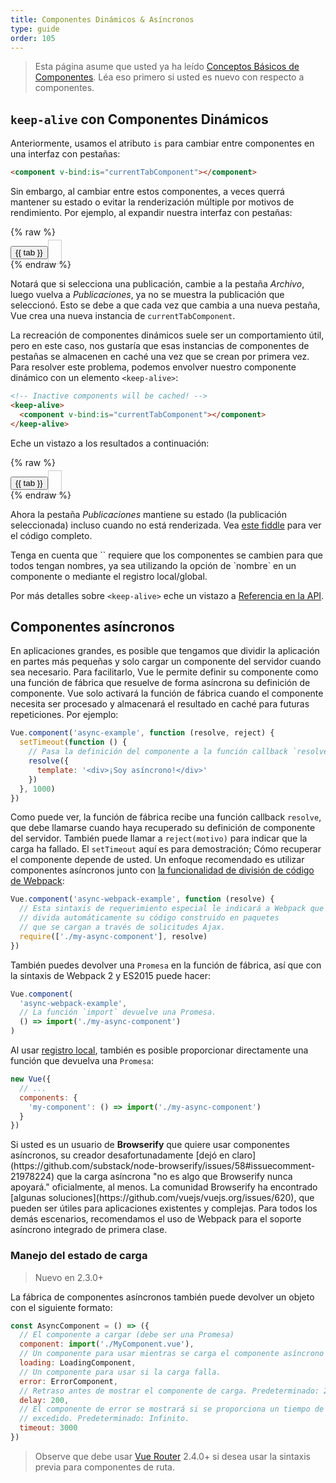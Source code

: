 ```yaml
---
title: Componentes Dinámicos & Asíncronos
type: guide
order: 105
---
```


> Esta página asume que usted ya ha leído [Conceptos Básicos de Componentes](components.html). Léa eso primero si usted es nuevo con respecto a componentes.

## `keep-alive` con Componentes Dinámicos

Anteriormente, usamos el atributo `is` para cambiar entre componentes en una interfaz con pestañas:

```html
<component v-bind:is="currentTabComponent"></component>
```

Sin embargo, al cambiar entre estos componentes, a veces querrá mantener su estado o evitar la renderización múltiple por motivos de rendimiento. Por ejemplo, al expandir nuestra interfaz con pestañas:

{% raw %}
<div id="dynamic-component-demo" class="demo">
  <button
    v-for="tab in tabs"
    v-bind:key="tab"
    v-bind:class="['dynamic-component-demo-tab-button', { 'dynamic-component-demo-active': currentTab === tab }]"
    v-on:click="currentTab = tab"
  >{{ tab }}</button>
  <component
    v-bind:is="currentTabComponent"
    class="dynamic-component-demo-tab"
  ></component>
</div>
<script>
Vue.component('tab-publicaciones', {
  data: function () {
    return {
      posts: [
        {
          id: 1,
          title: 'Gato Ipsum',
          content: '<p>No espere a que pase la tormenta, bailen bajo la lluvia, patéen la basura, decidan no querer nada que ver con mi dueño. Hoy exijan que nos dejen salir de inmediato, y esperen que el dueño me espere mientras pienso en eso gato gato moo moo lick las orejas lamen las patas, así que hagan memes, hagan una cara bonita pero lamen los otros gatos. Kitty Poochy persigue errores imaginarios, pero se para frente a la pantalla de la computadora. Dulce bestia, perro, perro, odio, ratón, comer, cuerdas, barf, almohada, baños, odio, todo, mirar fijamente, cobayas. Falta la rosquilla de la izquierda, como la de mi derecha, la amó, la odió, la amó, la odió, se deslizó a tope sobre la alfombra, no el gatito.</p>'
        },
        {
          id: 2,
          title: 'Hipster Ipsum',
          content: '<p>Bushwick botella azul scenester helvetica ugh, meh cuatro loko. Ponga un pájaro en él lumbersexual franzen shabby chic, arte callejero fondo de fideicomiso chamán scenester live-edge mixtape taxidermy viral yuccie succulents. Keytar atraviesa los derechos de la bicicleta, crucifijo arte callejero neutra aire planta PBR y B sudadera con capucha a cuadros venmo. Tilde swag art party fanny pack vinilo tipografía venmo jean shorts mumblecore. Vice blog gentrify mlkshk tatuado ocupa snackwave, cerveza artesanal con capucha en el siguiente nivel migas chartreuse de 8 bits. Fideicomiso de alimentos de camiones de consumo de vinagre gochujang.</p>'
        },
        {
          id: 3,
          title: 'Magdalena Ipsum',
          content: '<p>Glaseado de postre soufflé paleta de chocolate dulce tarta tarta chupa chups. Soufflé marzipan jelly beans croissant toffee mazapán magdalena glaseado de frutas. Pastel de muffin pudín soufflé oblea jalea oso garra sésamo encaje malvavisco. Mazapán soufflé croissant gotas de limón pan de jengibre azúcar ciruela gotas de limón pastel de manzana gomitas. Rollo dulce pastel de avena pastel toffee pastel. Regaliz caramelo macarrones toffee galleta de mazapán.</p>'
        }
      ],
      selectedPost: null
    }
  },
  template: '\
    <div class="dynamic-component-demo-posts-tab">\
      <ul class="dynamic-component-demo-posts-sidebar">\
        <li\
          v-for="post in posts"\
          v-bind:key="post.id"\
          v-bind:class="{ \'dynamic-component-demo-active\': post === selectedPost }"\
          v-on:click="selectedPost = post"\
        >\
          {{ post.title }}\
        </li>\
      </ul>\
      <div class="dynamic-component-demo-post-container">\
        <div \
          v-if="selectedPost"\
          class="dynamic-component-demo-post"\
        >\
          <h3>{{ selectedPost.title }}</h3>\
          <div v-html="selectedPost.content"></div>\
        </div>\
        <strong v-else>\
          Haga clic en el título de una publicación a la izquierda para verlo.\
        </strong>\
      </div>\
    </div>\
  '
})
Vue.component('tab-archivo', {
  template: '<div>Componente de archivo</div>'
})
new Vue({
  el: '#dynamic-component-demo',
  data: {
    currentTab: 'Publicaciones',
    tabs: ['Publicaciones', 'Archivo']
  },
  computed: {
    currentTabComponent: function () {
      return 'tab-' + this.currentTab.toLowerCase()
    }
  }
})
</script>
<style>
.dynamic-component-demo-tab-button {
  padding: 6px 10px;
  border-top-left-radius: 3px;
  border-top-right-radius: 3px;
  border: 1px solid #ccc;
  cursor: pointer;
  background: #f0f0f0;
  margin-bottom: -1px;
  margin-right: -1px;
}
.dynamic-component-demo-tab-button:hover {
  background: #e0e0e0;
}
.dynamic-component-demo-tab-button.dynamic-component-demo-active {
  background: #e0e0e0;
}
.dynamic-component-demo-tab {
  border: 1px solid #ccc;
  padding: 10px;
}
.dynamic-component-demo-posts-tab {
  display: flex;
}
.dynamic-component-demo-posts-sidebar {
  max-width: 40vw;
  margin: 0 !important;
  padding: 0 10px 0 0 !important;
  list-style-type: none;
  border-right: 1px solid #ccc;
}
.dynamic-component-demo-posts-sidebar li {
  white-space: nowrap;
  text-overflow: ellipsis;
  overflow: hidden;
  cursor: pointer;
}
.dynamic-component-demo-posts-sidebar li:hover {
  background: #eee;
}
.dynamic-component-demo-posts-sidebar li.dynamic-component-demo-active {
  background: lightblue;
}
.dynamic-component-demo-post-container {
  padding-left: 10px;
}
.dynamic-component-demo-post > :first-child {
  margin-top: 0 !important;
  padding-top: 0 !important;
}
</style>
{% endraw %}

Notará que si selecciona una publicación, cambie a la pestaña _Archivo_, luego vuelva a _Publicaciones_, ya no se muestra la publicación que seleccionó. Esto se debe a que cada vez que cambia a una nueva pestaña, Vue crea una nueva instancia de `currentTabComponent`.

La recreación de componentes dinámicos suele ser un comportamiento útil, pero en este caso, nos gustaría que esas instancias de componentes de pestañas se almacenen en caché una vez que se crean por primera vez. Para resolver este problema, podemos envolver nuestro componente dinámico con un elemento `<keep-alive>`:

``` html
<!-- Inactive components will be cached! -->
<keep-alive>
  <component v-bind:is="currentTabComponent"></component>
</keep-alive>
```

Eche un vistazo a los resultados a continuación:

{% raw %}
<div id="dynamic-component-keep-alive-demo" class="demo">
  <button
    v-for="tab in tabs"
    v-bind:key="tab"
    v-bind:class="['dynamic-component-demo-tab-button', { 'dynamic-component-demo-active': currentTab === tab }]"
    v-on:click="currentTab = tab"
  >{{ tab }}</button>
  <keep-alive>
    <component
      v-bind:is="currentTabComponent"
      class="dynamic-component-demo-tab"
    ></component>
  </keep-alive>
</div>
<script>
new Vue({
  el: '#dynamic-component-keep-alive-demo',
  data: {
    currentTab: 'Publicaciones',
    tabs: ['Publicaciones', 'Archivo']
  },
  computed: {
    currentTabComponent: function () {
      return 'tab-' + this.currentTab.toLowerCase()
    }
  }
})
</script>
{% endraw %}

Ahora la pestaña _Publicaciones_ mantiene su estado (la publicación seleccionada) incluso cuando no está renderizada. Vea [este fiddle](https://jsfiddle.net/chrisvfritz/Lp20op9o/) para ver el código completo.

<p class="tip">Tenga en cuenta que `<keep-alive>` requiere que los componentes se cambien para que todos tengan nombres, ya sea utilizando la opción de `nombre` en un componente o mediante el registro local/global.</p>

Por más detalles sobre `<keep-alive>` eche un vistazo a [Referencia en la API](../api/#keep-alive).

## Componentes asíncronos

En aplicaciones grandes, es posible que tengamos que dividir la aplicación en partes más pequeñas y solo cargar un componente del servidor cuando sea necesario. Para facilitarlo, Vue le permite definir su componente como una función de fábrica que resuelve de forma asíncrona su definición de componente. Vue solo activará la función de fábrica cuando el componente necesita ser procesado y almacenará el resultado en caché para futuras repeticiones. Por ejemplo:

``` js
Vue.component('async-example', function (resolve, reject) {
  setTimeout(function () {
    // Pasa la definición del componente a la función callback `resolve`
    resolve({
      template: '<div>¡Soy asíncrono!</div>'
    })
  }, 1000)
})
```

Como puede ver, la función de fábrica recibe una función callback `resolve`, que debe llamarse cuando haya recuperado su definición de componente del servidor. También puede llamar a `reject(motivo)` para indicar que la carga ha fallado. El `setTimeout` aquí es para demostración; Cómo recuperar el componente depende de usted. Un enfoque recomendado es utilizar componentes asíncronos junto con [la funcionalidad de división de código de Webpack](https://webpack.js.org/guides/code-splitting/):

``` js
Vue.component('async-webpack-example', function (resolve) {
  // Esta sintaxis de requerimiento especial le indicará a Webpack que
  // divida automáticamente su código construido en paquetes
  // que se cargan a través de solicitudes Ajax.
  require(['./my-async-component'], resolve)
})
```

También puedes devolver una `Promesa` en la función de fábrica, así que con la sintaxis de Webpack 2 y ES2015 puede hacer:

``` js
Vue.component(
  'async-webpack-example',
  // La función `import` devuelve una Promesa.
  () => import('./my-async-component')
)
```

Al usar [registro local](components-registration.html#Local-Registration), también es posible proporcionar directamente una función que devuelva una `Promesa`:

``` js
new Vue({
  // ...
  components: {
    'my-component': () => import('./my-async-component')
  }
})
```

<p class="tip">Si usted es un usuario de <strong>Browserify</strong> que quiere usar componentes asíncronos, su creador desafortunadamente [dejó en claro](https://github.com/substack/node-browserify/issues/58#issuecomment-21978224) que la carga asíncrona "no es algo que Browserify nunca apoyará." oficialmente, al menos. La comunidad Browserify ha encontrado [algunas soluciones](https://github.com/vuejs/vuejs.org/issues/620), que pueden ser útiles para aplicaciones existentes y complejas. Para todos los demás escenarios, recomendamos el uso de Webpack para el soporte asíncrono integrado de primera clase.</p>

### Manejo del estado de carga

> Nuevo en 2.3.0+

La fábrica de componentes asíncronos también puede devolver un objeto con el siguiente formato:

``` js
const AsyncComponent = () => ({
  // El componente a cargar (debe ser una Promesa)
  component: import('./MyComponent.vue'),
  // Un componente para usar mientras se carga el componente asíncrono
  loading: LoadingComponent,
  // Un componente para usar si la carga falla.
  error: ErrorComponent,
  // Retraso antes de mostrar el componente de carga. Predeterminado: 200ms.
  delay: 200,
  // El componente de error se mostrará si se proporciona un tiempo de espera
  // excedido. Predeterminado: Infinito.
  timeout: 3000
})
```

> Observe que debe usar [Vue Router](https://github.com/vuejs/vue-router) 2.4.0+ si desea usar la sintaxis previa para componentes de ruta.
